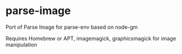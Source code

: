 parse-image
===========

Port of Parse Image for parse-env based on node-gm

Requires Homebrew or APT, imagemagick, graphicsmagick for image manipulation
